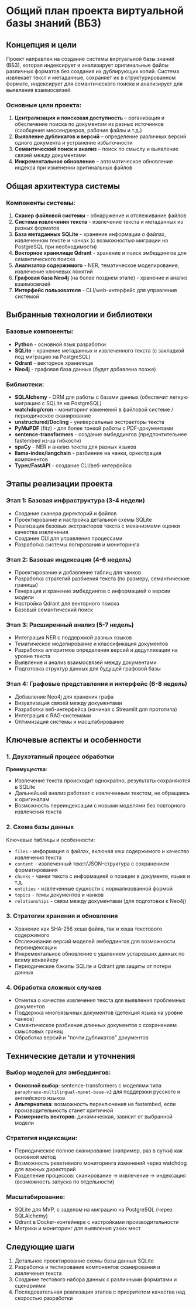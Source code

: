 # Общий план проекта виртуальной базы знаний (ВБЗ)

## Концепция и цели

Проект направлен на создание системы виртуальной базы знаний (ВБЗ), которая индексирует и анализирует оригинальные файлы различных форматов без создания их дублирующих копий. Система извлекает текст и метаданные, сохраняет их в структурированном формате, индексирует для семантического поиска и анализирует для выявления взаимосвязей.

### Основные цели проекта:

1. **Централизация и поисковая доступность** – организация и обеспечение поиска по документам из разных источников (сообщения мессенджеров, рабочие файлы и т.д.)
2. **Выявление дубликатов и версий** – определение различных версий одного документа и устранение избыточности
3. **Семантический поиск и анализ** – поиск по смыслу и выявление связей между документами
4. **Инкрементальное обновление** – автоматическое обновление индекса при изменении оригинальных файлов

## Общая архитектура системы

### Компоненты системы:

1. **Сканер файловой системы** - обнаружение и отслеживание файлов
2. **Система извлечения текста** - извлечение текста и метаданных из разных форматов
3. **База метаданных SQLite** - хранение информации о файлах, извлеченном тексте и чанках (с возможностью миграции на PostgreSQL при необходимости)
4. **Векторное хранилище Qdrant** - хранение и поиск эмбеддингов для семантического поиска
5. **Анализатор содержимого** - NER, тематическое моделирование, извлечение ключевых понятий
6. **Графовая база Neo4j** (на более позднем этапе) - хранение и анализ взаимосвязей
7. **Интерфейс пользователя** - CLI/web-интерфейс для управления системой

## Выбранные технологии и библиотеки

### Базовые компоненты:
- **Python** - основной язык разработки
- **SQLite** - хранение метаданных и извлеченного текста (с закладкой под миграцию на PostgreSQL)
- **Qdrant** - векторное хранилище 
- **Neo4j** - графовая база данных (будет добавлена позже)

### Библиотеки:
- **SQLAlchemy** - ORM для работы с базами данных (обеспечит легкую миграцию с SQLite на PostgreSQL)
- **watchdog/cron** - мониторинг изменений в файловой системе / периодическое сканирование
- **unstructured/Docling** - универсальные экстракторы текста
- **PyMuPDF** (fitz) - для более тонкой работы с PDF-документами
- **sentence-transformers** - создание эмбеддингов (предпочтительнее fastembed из-за гибкости)
- **spaCy** - NER и анализ текста для разных языков
- **llama-index/langchain** - разбиение на чанки, оркестрация компонентов
- **Typer/FastAPI** - создание CLI/веб-интерфейса

## Этапы реализации проекта

### Этап 1: Базовая инфраструктура (3-4 недели)
- Создание сканера директорий и файлов
- Проектирование и настройка детальной схемы SQLite
- Реализация базовых экстракторов текста с механизмами оценки качества извлечения
- Создание CLI для управления процессами
- Разработка системы логирования и мониторинга

### Этап 2: Базовая индексация (4-6 недель)
- Проектирование и добавление таблиц для чанков
- Разработка стратегий разбиения текста (по размеру, семантические границы)
- Генерация и хранение эмбеддингов с информацией о версии модели
- Настройка Qdrant для векторного поиска
- Базовый семантический поиск

### Этап 3: Расширенный анализ (5-7 недель)
- Интеграция NER с поддержкой разных языков
- Тематическое моделирование и классификация документов
- Разработка алгоритмов определения версий и дедупликации на уровне текста
- Выявление и анализ взаимосвязей между документами
- Подготовка структур данных для будущей графовой базы

### Этап 4: Графовые представления и интерфейс (6-8 недель)
- Добавление Neo4j для хранения графа
- Визуализация связей между документами
- Разработка веб-интерфейса (начиная с Streamlit для прототипа)
- Интеграция с RAG-системами
- Оптимизация системы и масштабирование

## Ключевые аспекты и особенности

### 1. Двухэтапный процесс обработки

**Преимущества**:
- Извлечение текста происходит однократно, результаты сохраняются в SQLite
- Дальнейший анализ работает с извлеченным текстом, не обращаясь к оригиналам
- Возможность переиндексации с новыми моделями без повторного извлечения текста

### 2. Схема базы данных

Ключевые таблицы и особенности:
- `files` - информация о файлах, включая хеш содержимого и качество извлечения текста
- `content` - извлеченный текст/JSON-структура с сохранением форматирования
- `chunks` - чанки текста с информацией о позиции в документе, языке и т.д.
- `entities` - извлеченные сущности с нормализованной формой
- `topics` - темы документов и чанков
- `relationships` - связи между документами (для подготовки к Neo4j)

### 3. Стратегии хранения и обновления

- Хранение как SHA-256 хеша файла, так и хеша текстового содержимого
- Отслеживание версий моделей эмбеддингов для возможности переиндексации
- Инкрементальное обновление с удалением устаревших данных по всему конвейеру
- Периодические бэкапы SQLite и Qdrant для защиты от потери данных

### 4. Обработка сложных случаев

- Отметка о качестве извлечения текста для выявления проблемных документов
- Поддержка многоязычных документов (детекция языка на уровне чанков)
- Семантическое разбиение длинных документов с сохранением смысловых границ
- Обработка версий и "почти дубликатов" документов

## Технические детали и уточнения

### Выбор моделей для эмбеддингов:

- **Основной выбор**: sentence-transformers с моделями типа `paraphrase-multilingual-mpnet-base-v2` для поддержки русского и английского языков
- **Альтернатива**: возможность переключения на fastembed, если производительность станет критичной
- **Размерность векторов**: динамическая, зависит от выбранной модели

### Стратегия индексации:

- Периодическое полное сканирование (например, раз в сутки) как основной метод
- Возможность реактивного мониторинга изменений через watchdog для важных директорий
- Разделение процессов: сканирование → извлечение → индексация (возможность запуска по отдельности)

### Масштабирование:

- SQLite для MVP, с заделом на миграцию на PostgreSQL (через SQLAlchemy)
- Qdrant в Docker-контейнере с настройками производительности
- Метрики и мониторинг для выявления узких мест

## Следующие шаги

1. Детальное проектирование схемы базы данных SQLite
2. Разработка и тестирование компонентов сканирования и извлечения текста
3. Создание тестового набора данных с различными форматами и сценариями
4. Последовательная реализация этапов с приоритетом качества над скоростью разработки
